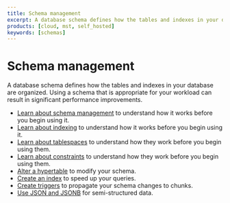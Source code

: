 ```yaml
---
title: Schema management
excerpt: A database schema defines how the tables and indexes in your database are organized
products: [cloud, mst, self_hosted]
keywords: [schemas]
---
```


# Schema management

A database schema defines how the tables and indexes in your database are
organized. Using a schema that is appropriate for your workload can result in
significant performance improvements.

*   [Learn about schema management][about-schema] to understand how it works
    before you begin using it.
*   [Learn about indexing][about-indexing] to understand how it works before you
    begin using it.
*   [Learn about tablespaces][about-tablespaces] to understand how they work before
    you begin using them.
*   [Learn about constraints][about-constraints] to understand how they work before
    you begin using them.
*   [Alter a hypertable][schema-alter] to modify your schema.
*   [Create an index][schema-indexing] to speed up your queries.
*   [Create triggers][schema-triggers] to propagate your schema changes to chunks.
*   [Use JSON and JSONB][schema-json] for semi-structured data.

[about-constraints]: /use-timescale/:currentVersion:/schema-management/about-constraints
[about-indexing]: /use-timescale/:currentVersion:/schema-management/about-indexing
[about-schema]: /use-timescale/:currentVersion:/schema-management/about-schemas
[about-tablespaces]: /use-timescale/:currentVersion:/schema-management/about-tablespaces
[schema-alter]: /use-timescale/:currentVersion:/schema-management/alter
[schema-indexing]: /use-timescale/:currentVersion:/schema-management/indexing
[schema-json]: /use-timescale/:currentVersion:/schema-management/json
[schema-triggers]: /use-timescale/:currentVersion:/schema-management/triggers
